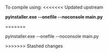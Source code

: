 To compile using:
<<<<<<< Updated upstream
<p><b>pyinstaller.exe --onefile --noconsole main.py</b><p>
=======
<p>pyinstaller.exe --onefile --noconsole main.py</p>
>>>>>>> Stashed changes
